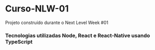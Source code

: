 # Curso-NLW-01
Projeto construído durante o Next Level Week #01 


### Tecnologias utilizadas  Node, React e React-Native usando TypeScript 
